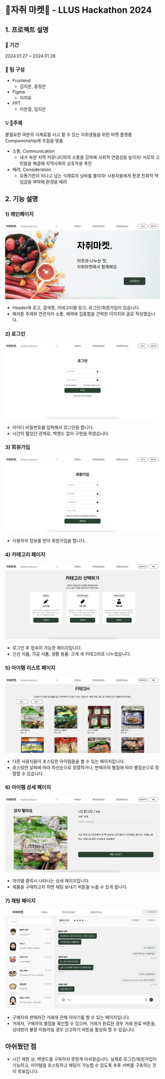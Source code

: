 # 🛒자취 마켓🛒 - LLUS Hackathon 2024

## 1. 프로젝트 설명

### 📆 기간
2024.01.27 ~ 2024.01.28 <br/>

### 🏃 팀 구성
- Frontend<br/>
  - 김지운, 홍정은
- Figma
  - 이지유
- PPT
  - 이한결, 임지은

### 💡 주제
불필요한 여분의 식재료를 사고 팔 수 있는 자취생들을 위한 마켓 플랫폼
Companionship에 초점을 맞춤
- 소통, Communication
  - 내가 속한 지역 커뮤니티와의 소통을 강화해 사회적 연결성을 높이자! 서로의 고민들을 해결해 지역사회의 상호작용 촉진
- 배려, Consideration
  - 유통기한이 지나고 남는 식재료의 낭비를 줄이자! 사용자들에게 환경 친화적 책임감을 부여해 환경을 배려



## 2. 기능 설명

### 1) 메인페이지
![](./src/assets/Main%20Page.png)
- Header에 로고, 검색창, 카테고리별 링크, 로그인/회원가입이 있습니다.
- 해커톤 주제와 연관지어 소통, 배려에 집중함을 간략한 이미지와 글로 작성했습니다.

### 2) 로그인
![](./src/assets/Login%20Page.png)
- 아이디 비밀번호를 입력해서 로그인을 합니다.
- 시간이 짧았던 관계로, 백엔드 없이 구현을 하였습니다.

### 3) 회원가입
![](./src/assets/Signup%20Page.png)
- 사용자의 정보를 받아 회원가입을 합니다.

### 4) 카테고리 페이지
![](./src/assets/Category%20Page.png)
- 로그인 후 접속이 가능한 페이지입니다.
- 신선 식품, 가공 식품, 생활 용품: 크게 세 카테고리로 나누었습니다.

### 5) 아이템 리스트 페이지
![](./src/assets/Itemlist%20Page.png)
- 다른 사용자들이 포스팅한 아이템들을 볼 수 있는 페이지입니다.
- 포스팅한 날짜에 따라 최신순으로 정렬하거나, 판매자의 별점에 따라 별점순으로 정렬할 수 있습니다.

### 6) 아이템 상세 페이지
![](./src/assets/Itemdetail%20Page.png)
- 아이템 클릭시 나타나는 상세 페이지입니다.
- 제품을 구매하고자 하면 채팅 보내기 버튼을 누를 수 있게 됩니다.


### 7) 채팅 페이지
![](./src/assets/Chat%20Page.png)
- 구매자와 판매자간 거래에 관해 이야기를 할 수 있는 페이지입니다.
- 거래자, 구매자의 별점을 확인할 수 있으며, 거래가 완료된 경우 거래 완료 버튼을, 상대방이 불량 이용자일 경우 신고하기 버튼을 활성화 할 수 있습니다.



## 아쉬웠던 점
- 시간 제한 상, 백엔드를 구축하지 못한게 아쉬웠습니다. 실제로 로그인/회원가입이 가능하고, 아이템을 포스팅하고 채팅이 가능할 수 있도록 추후 서버를 구축하는 것이 목표입니다.

